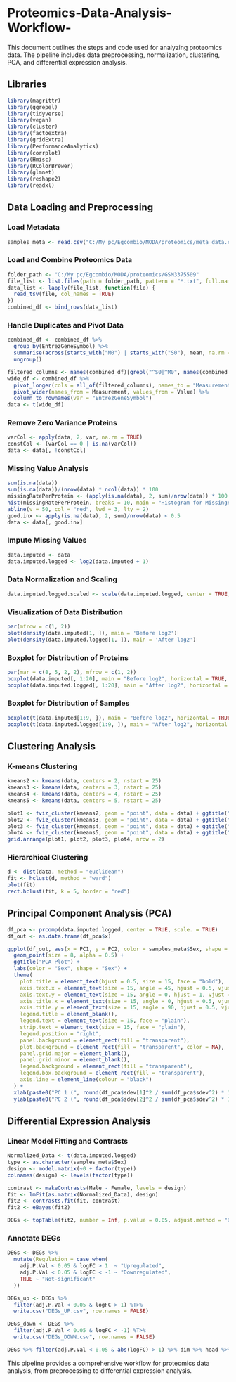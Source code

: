 # Proteomics-Data-Analysis-Workflow-

This document outlines the steps and code used for analyzing proteomics data. The pipeline includes data preprocessing, normalization, clustering, PCA, and differential expression analysis.

## Libraries

```R
library(magrittr)
library(ggrepel)
library(tidyverse)
library(vegan)
library(cluster)
library(factoextra)
library(gridExtra)
library(PerformanceAnalytics)
library(corrplot)
library(Hmisc)
library(RColorBrewer)
library(glmnet)
library(reshape2)
library(readxl)
```

## Data Loading and Preprocessing

### Load Metadata

```R
samples_meta <- read.csv("C:/My pc/Egcombio/MODA/proteomics/meta_data.csv", row.names = 1, dec = ",")
```

### Load and Combine Proteomics Data

```R
folder_path <- "C:/My pc/Egcombio/MODA/proteomics/GSM3375509"
file_list <- list.files(path = folder_path, pattern = "*.txt", full.names = TRUE)
data_list <- lapply(file_list, function(file) {
  read_tsv(file, col_names = TRUE)
})
combined_df <- bind_rows(data_list)
```

### Handle Duplicates and Pivot Data

```R
combined_df <- combined_df %>%
  group_by(EntrezGeneSymbol) %>%
  summarise(across(starts_with("M0") | starts_with("S0"), mean, na.rm = TRUE)) %>%
  ungroup()

filtered_columns <- names(combined_df)[grepl("^S0|^M0", names(combined_df))]
wide_df <- combined_df %>%
  pivot_longer(cols = all_of(filtered_columns), names_to = "Measurement", values_to = "Value") %>%
  pivot_wider(names_from = Measurement, values_from = Value) %>%
  column_to_rownames(var = "EntrezGeneSymbol")
data <- t(wide_df)
```

### Remove Zero Variance Proteins

```R
varCol <- apply(data, 2, var, na.rm = TRUE)
constCol <- (varCol == 0 | is.na(varCol))
data <- data[, !constCol]
```

### Missing Value Analysis

```R
sum(is.na(data))
sum(is.na(data))/(nrow(data) * ncol(data)) * 100
missingRatePerProtein <- (apply(is.na(data), 2, sum)/nrow(data)) * 100
hist(missingRatePerProtein, breaks = 10, main = "Histogram for Missingness", xlab = "Percentage of missingness")
abline(v = 50, col = "red", lwd = 3, lty = 2)
good.inx <- apply(is.na(data), 2, sum)/nrow(data) < 0.5
data <- data[, good.inx]
```

### Impute Missing Values

```R
data.imputed <- data
data.imputed.logged <- log2(data.imputed + 1)
```

### Data Normalization and Scaling

```R
data.imputed.logged.scaled <- scale(data.imputed.logged, center = TRUE, scale = TRUE)
```

### Visualization of Data Distribution

```R
par(mfrow = c(1, 2))
plot(density(data.imputed[1, ]), main = 'Before log2')
plot(density(data.imputed.logged[1, ]), main = 'After log2')
```

### Boxplot for Distribution of Proteins

```R
par(mar = c(8, 5, 2, 2), mfrow = c(1, 2))
boxplot(data.imputed[, 1:20], main = "Before log2", horizontal = TRUE, names = colnames(data.imputed)[1:20], las = 2, col = "lightgreen")
boxplot(data.imputed.logged[, 1:20], main = "After log2", horizontal = TRUE, names = colnames(data.imputed.logged)[1:20], las = 2, col = "lightgreen")
```

### Boxplot for Distribution of Samples

```R
boxplot(t(data.imputed[1:9, ]), main = "Before log2", horizontal = TRUE, las = 2, col = "lightgreen")
boxplot(t(data.imputed.logged[1:9, ]), main = "After log2", horizontal = TRUE, las = 2, col = "lightgreen")
```

## Clustering Analysis

### K-means Clustering

```R
kmeans2 <- kmeans(data, centers = 2, nstart = 25)
kmeans3 <- kmeans(data, centers = 3, nstart = 25)
kmeans4 <- kmeans(data, centers = 4, nstart = 25)
kmeans5 <- kmeans(data, centers = 5, nstart = 25)

plot1 <- fviz_cluster(kmeans2, geom = "point", data = data) + ggtitle("k = 2")
plot2 <- fviz_cluster(kmeans3, geom = "point", data = data) + ggtitle("k = 3")
plot3 <- fviz_cluster(kmeans4, geom = "point", data = data) + ggtitle("k = 4")
plot4 <- fviz_cluster(kmeans5, geom = "point", data = data) + ggtitle("k = 5")
grid.arrange(plot1, plot2, plot3, plot4, nrow = 2)
```

### Hierarchical Clustering

```R
d <- dist(data, method = "euclidean")
fit <- hclust(d, method = "ward")
plot(fit)
rect.hclust(fit, k = 5, border = "red")
```

## Principal Component Analysis (PCA)

```R
df_pca <- prcomp(data.imputed.logged, center = TRUE, scale. = TRUE)
df_out <- as.data.frame(df_pca$x)

ggplot(df_out, aes(x = PC1, y = PC2, color = samples_meta$Sex, shape = samples_meta$Sex)) +
  geom_point(size = 8, alpha = 0.5) +
  ggtitle("PCA Plot") +
  labs(color = "Sex", shape = "Sex") +
  theme(
    plot.title = element_text(hjust = 0.5, size = 15, face = "bold"),
    axis.text.x = element_text(size = 15, angle = 45, hjust = 0.5, vjust = 0.5, face = "plain"),
    axis.text.y = element_text(size = 15, angle = 0, hjust = 1, vjust = 0, face = "plain"),
    axis.title.x = element_text(size = 15, angle = 0, hjust = 0.5, vjust = 0, face = "bold"),
    axis.title.y = element_text(size = 15, angle = 90, hjust = 0.5, vjust = 0.5, face = "bold"),
    legend.title = element_blank(),
    legend.text = element_text(size = 15, face = "plain"),
    strip.text = element_text(size = 15, face = "plain"),
    legend.position = "right",
    panel.background = element_rect(fill = "transparent"),
    plot.background = element_rect(fill = "transparent", color = NA),
    panel.grid.major = element_blank(),
    panel.grid.minor = element_blank(),
    legend.background = element_rect(fill = "transparent"),
    legend.box.background = element_rect(fill = "transparent"),
    axis.line = element_line(colour = "black")
  ) +
  xlab(paste0("PC 1 (", round(df_pca$sdev[1]^2 / sum(df_pca$sdev^2) * 100, 1), "%")) +
  ylab(paste0("PC 2 (", round(df_pca$sdev[2]^2 / sum(df_pca$sdev^2) * 100, 1), "%"))
```

## Differential Expression Analysis

### Linear Model Fitting and Contrasts

```R
Normalized_Data <- t(data.imputed.logged)
type <- as.character(samples_meta$Sex)
design <- model.matrix(~0 + factor(type))
colnames(design) <- levels(factor(type))

contrast <- makeContrasts(Male - Female, levels = design)
fit <- lmFit(as.matrix(Normalized_Data), design)
fit2 <- contrasts.fit(fit, contrast)
fit2 <- eBayes(fit2)

DEGs <- topTable(fit2, number = Inf, p.value = 0.05, adjust.method = "BH", coef = 1)
```

### Annotate DEGs

```R
DEGs <- DEGs %>%
  mutate(Regulation = case_when(
    adj.P.Val < 0.05 & logFC > 1  ~ "Upregulated",
    adj.P.Val < 0.05 & logFC < -1 ~ "Downregulated",
    TRUE ~ "Not-significant"
  ))

DEGs_up <- DEGs %>%
  filter(adj.P.Val < 0.05 & logFC > 1) %T>%
  write.csv("DEGs_UP.csv", row.names = FALSE)

DEGs_down <- DEGs %>%
  filter(adj.P.Val < 0.05 & logFC < -1) %T>%
  write.csv("DEGs_DOWN.csv", row.names = FALSE)

DEGs %>% filter(adj.P.Val < 0.05 & abs(logFC) > 1) %>% dim %>% head %>% write.csv('limma_Proteomics.csv')
```

This pipeline provides a comprehensive workflow for proteomics data analysis, from preprocessing to differential expression analysis.
